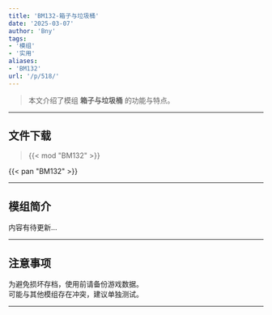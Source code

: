 ```yaml
---
title: 'BM132-箱子与垃圾桶'
date: '2025-03-07'
author: 'Bny'
tags:
- '模组'
- '实用'
aliases:
- 'BM132'
url: '/p/518/'
---
```


> 本文介绍了模组 **箱子与垃圾桶** 的功能与特点。

---

## 文件下载  

> {{< mod "BM132" >}}  

{{< pan "BM132" >}}  

---

## 模组简介

>  
内容有待更新...  

---

## 注意事项

>  
为避免损坏存档，使用前请备份游戏数据。  
可能与其他模组存在冲突，建议单独测试。  

---

